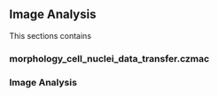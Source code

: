 ## Image Analysis

This sections contains

### morphology_cell_nuclei_data_transfer.czmac

### Image Analysis
